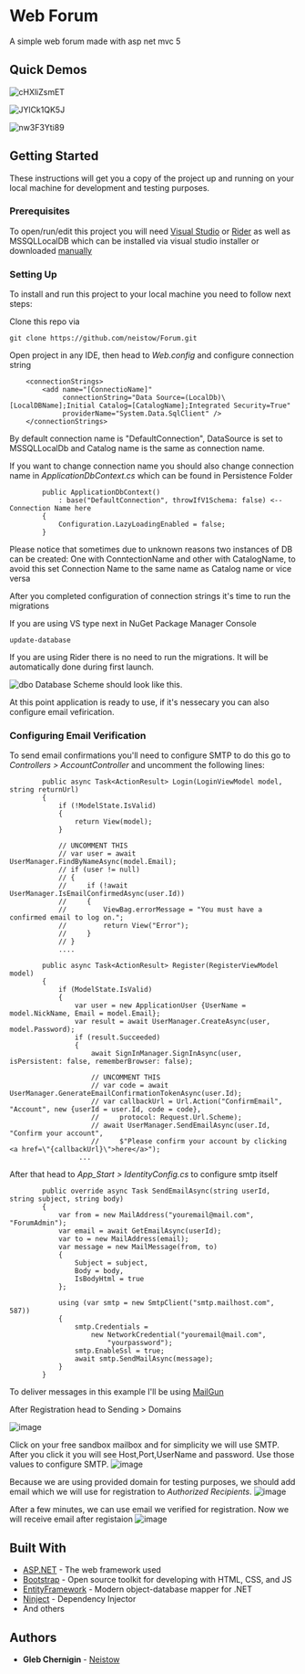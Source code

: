 # Web Forum

A simple web forum made with asp net mvc 5
## Quick Demos

![cHXliZsmET](https://user-images.githubusercontent.com/55974615/81474555-f83a7700-920e-11ea-8e4b-c9d09c83ce50.gif)

![JYlCk1QK5J](https://user-images.githubusercontent.com/55974615/81474646-93cbe780-920f-11ea-8f53-103623d8eb7b.gif)

![nw3F3Yti89](https://user-images.githubusercontent.com/55974615/81474718-ec9b8000-920f-11ea-96f2-de1c5841f918.gif)

## Getting Started

These instructions will get you a copy of the project up and running on your local machine for development and testing purposes.
### Prerequisites

To open/run/edit this project you will need [Visual Studio](https://visualstudio.microsoft.com/ru/downloads/) or [Rider](https://www.jetbrains.com/ru-ru/rider/) as well as MSSQLLocalDB which can be installed via visual studio installer or downloaded [manually](https://docs.microsoft.com/en-us/sql/database-engine/configure-windows/sql-server-express-localdb?view=sql-server-ver15)

### Setting Up

To install and run this project to your local machine you need to follow next steps:

Clone this repo via

```
git clone https://github.com/neistow/Forum.git
```

Open project in any IDE, then head to *Web.config* and configure connection string

```
    <connectionStrings>
        <add name="[ConnectioName]"
             connectionString="Data Source=(LocalDb)\[LocalDBName];Initial Catalog=[CatalogName];Integrated Security=True"
             providerName="System.Data.SqlClient" />
    </connectionStrings>
```
By default connection name is "DefaultConnection", DataSource is set to MSSQLLocalDb and Catalog name is the same as connection name.

If you want to change connection name you should also change connection name in *ApplicationDbContext.cs* which can be found in Persistence Folder
```
        public ApplicationDbContext()
            : base("DefaultConnection", throwIfV1Schema: false) <-- Connection Name here
        {
            Configuration.LazyLoadingEnabled = false;
        }
```
Please notice that sometimes due to unknown reasons two instances of DB can be created: One with ConntectionName and other with CatalogName, to avoid this set Connection Name to the same name as Catalog name or vice versa

After you completed configuration of connection strings it's time to run the migrations

If you are using VS type next in NuGet Package Manager Console

```
update-database
```

If you are using Rider there is no need to run the migrations. It will be automatically done during first launch.

![dbo](https://user-images.githubusercontent.com/55974615/81477958-1e6a1200-9223-11ea-907a-6778069ef3aa.png)
Database Scheme should look like this.

At this point application is ready to use, if it's nessecary you can also configure email vefirication.

### Configuring Email Verification
To send email confirmations you'll need to configure SMTP to do this go to *Controllers > AccountController* and uncomment the following lines:

```
        public async Task<ActionResult> Login(LoginViewModel model, string returnUrl)
        {
            if (!ModelState.IsValid)
            {
                return View(model);
            }

            // UNCOMMENT THIS
            // var user = await UserManager.FindByNameAsync(model.Email);
            // if (user != null)
            // {
            //     if (!await UserManager.IsEmailConfirmedAsync(user.Id))
            //     {
            //         ViewBag.errorMessage = "You must have a confirmed email to log on.";
            //         return View("Error");
            //     }
            // }
            ....
```
```
        public async Task<ActionResult> Register(RegisterViewModel model)
        {
            if (ModelState.IsValid)
            {
                var user = new ApplicationUser {UserName = model.NickName, Email = model.Email};
                var result = await UserManager.CreateAsync(user, model.Password);
                if (result.Succeeded)
                {
                    await SignInManager.SignInAsync(user, isPersistent: false, rememberBrowser: false);

                    // UNCOMMENT THIS
                    // var code = await UserManager.GenerateEmailConfirmationTokenAsync(user.Id);
                    // var callbackUrl = Url.Action("ConfirmEmail", "Account", new {userId = user.Id, code = code},
                    //     protocol: Request.Url.Scheme);
                    // await UserManager.SendEmailAsync(user.Id, "Confirm your account",
                    //     $"Please confirm your account by clicking <a href=\"{callbackUrl}\">here</a>");
                 ...
```

After that head to *App_Start > IdentityConfig.cs* to configure smtp itself
```
        public override async Task SendEmailAsync(string userId, string subject, string body)
        {
            var from = new MailAddress("youremail@mail.com", "ForumAdmin");
            var email = await GetEmailAsync(userId);
            var to = new MailAddress(email);
            var message = new MailMessage(from, to)
            {
                Subject = subject,
                Body = body,
                IsBodyHtml = true
            };
            
            using (var smtp = new SmtpClient("smtp.mailhost.com", 587))
            {
                smtp.Credentials =
                    new NetworkCredential("youremail@mail.com",
                        "yourpassword");
                smtp.EnableSsl = true;
                await smtp.SendMailAsync(message);
            }
        }
```
To deliver messages in this example I'll be using [MailGun](https://www.mailgun.com/)

After Registration head to Sending > Domains

![image](https://user-images.githubusercontent.com/55974615/81473904-9710a480-920a-11ea-892c-cdbf28182470.png)

Click on your free sandbox mailbox and for simplicity we will use SMTP. After you click it you will see Host,Port,UserName and password. Use those values to configure SMTP.
![image](https://user-images.githubusercontent.com/55974615/81473999-5a917880-920b-11ea-93f0-b41bb5833246.png)

Because we are using provided domain for testing purposes, we should add email which we will use for registration to *Authorized Recipients*.
![image](https://user-images.githubusercontent.com/55974615/81474174-47cb7380-920c-11ea-9e01-5633d85fd441.png)

After a few minutes, we can use email we verified for registration. Now we will receive email after registaion
![image](https://user-images.githubusercontent.com/55974615/81474281-f5d71d80-920c-11ea-985b-b272f082bc4c.png)

## Built With

* [ASP.NET](https://dotnet.microsoft.com/apps/aspnet) - The web framework used
* [Bootstrap](https://getbootstrap.com/) - Open source toolkit for developing with HTML, CSS, and JS
* [EntityFramework](https://docs.microsoft.com/en-us/ef/) - Modern object-database mapper for .NET
* [Ninject](http://www.ninject.org/) - Dependency Injector
* And others

## Authors

* **Gleb Chernigin** - [Neistow](https://github.com/Neistow)

